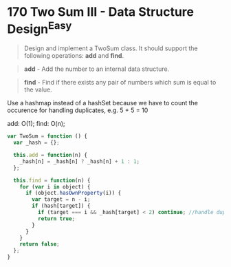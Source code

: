# 170 Two Sum III - Data Structure Design<sup>Easy</sup>

> Design and implement a TwoSum class. It should support the following operations: **add** and **find**.

> **add** - Add the number to an internal data structure.

> **find** - Find if there exists any pair of numbers which sum is equal to the value.

Use a hashmap instead of a hashSet because we have to count the occurence for handling duplicates, e.g. 5 + 5 = 10

add: O(1); find: O(n);

```javascript
var TwoSum = function () {
  var _hash = {};

  this.add = function(n) {
    _hash[n] = _hash[n] ? _hash[n] + 1 : 1;
  };

  this.find = function(n) {
    for (var i in object) {
      if (object.hasOwnProperty(i)) {
        var target = n - i;
        if (hash[target]) {
          if (target === i && _hash[target] < 2) continue; //handle duplicates
          return true;
        }
      }
    }
    return false;
  };
}

```
